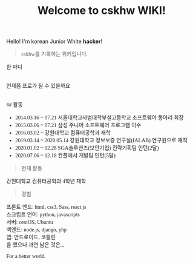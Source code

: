 ﻿---
title: Welcome to cskhw WIKI!
---
<link href="https://fonts.googleapis.com/css?family=Noto+Serif+KR&display=swap" rel="stylesheet">

Hello! I'm korean Junior White **hacker**!

<span style="font-family: 'Noto Serif Kr', serif;">

> cskhw를 기록하는 위키입니다.

<span stype="color:blue;">한 마디</span><br><br>

언제쯤 프로가 될 수 있을까요

<br>
## 활동

* 2014.03.16 ~ 07.21 서울대학교사범대학부설고등학교 소프트웨어 동아리 회장
* 2015.03.06 ~ 07.21 삼성 주니어 소프트웨어 프로그램 이수
* 2016.03.02 ~ 강원대학교 컴퓨터공학과 재학
* 2019.03.14 ~ 2020.05.14 강원대학교 정보보증 연구실(IALAB) 연구원으로 재직
* 2020.01.02 ~ 02.28 SGA솔루션즈(보안기업) 전략기획팀 인턴(2달)
* 2020.07.06 ~ 12.18 컨플에서 개발팀 인턴(5달)

> 현재 활동

강원대학교 컴퓨터공학과 4학년 재학


> 경험

프론트 엔드: html, css3, Sass, react.js<br>
스크립트 언어: python, javascripts<br>
서버: centOS, Ubuntu<br>
백엔드: node.js, django, php<br>
앱: 안드로이드, 코틀린
<br>
을 했으나 과연 남은 것은,,,

For a better world.
